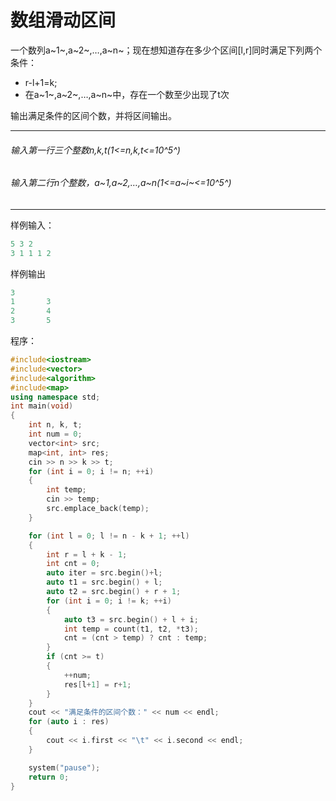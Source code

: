 # 数组滑动区间

一个数列a~1~,a~2~,…,a~n~；现在想知道存在多少个区间[l,r]同时满足下列两个条件：

- r-l+1=k;
- 在a~1~,a~2~,…,a~n~中，存在一个数至少出现了t次

输出满足条件的区间个数，并将区间输出。

---

###### 输入第一行三个整数n,k,t(1<=n,k,t<=10^5^)

###### 输入第二行n个整数，a~1,a~2,…,a~n(1<=a~i~<=10^5^)

---

样例输入：

~~~c++
5 3 2
3 1 1 1 2
~~~

样例输出

~~~c++
3
1       3
2       4
3       5
~~~

程序：

~~~c++
#include<iostream>
#include<vector>
#include<algorithm>
#include<map>
using namespace std;
int main(void)
{
	int n, k, t;
	int num = 0;
	vector<int> src;
	map<int, int> res;
	cin >> n >> k >> t;
	for (int i = 0; i != n; ++i)
	{
		int temp;
		cin >> temp;
		src.emplace_back(temp);
	}

	for (int l = 0; l != n - k + 1; ++l)
	{
		int r = l + k - 1;
		int cnt = 0;
		auto iter = src.begin()+l;
		auto t1 = src.begin() + l;
		auto t2 = src.begin() + r + 1;
		for (int i = 0; i != k; ++i)
		{			
			auto t3 = src.begin() + l + i;
			int temp = count(t1, t2, *t3);
			cnt = (cnt > temp) ? cnt : temp;
		}
		if (cnt >= t)
		{
			++num;
			res[l+1] = r+1;
		}
	}
	cout << "满足条件的区间个数：" << num << endl;
	for (auto i : res)
	{
		cout << i.first << "\t" << i.second << endl;
	}

	system("pause");
	return 0;
}
~~~
